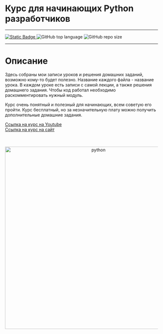 # Курс для начинающих Python разработчиков

____
<p align="left">
  <a href="https://github.com/svyatoslav-rozhdestvenskiy">
    <img alt="Static Badge" src="https://img.shields.io/badge/ITProger-%23000000?style=plastic&label=svyatoslav-rozhdestvenskiy&labelColor=%23008000">
  </a>
  <img alt="GitHub top language" src="https://img.shields.io/github/languages/top/svyatoslav-rozhdestvenskiy/ITProger_python?style=plastic&logoColor=008000&labelColor=008000&color=000000">
  <img alt="GitHub repo size" src="https://img.shields.io/github/repo-size/svyatoslav-rozhdestvenskiy/ITProger_python?style=plastic&labelColor=008000&color=000000">

</p>

____
# Описание

Здесь собраны мои записи уроков и решения домашних заданий, возможно кому-то будет полезно. Название каждого файла -
название урока. В каждом уроке есть записи с самой лекции, а также решения домашнего задания. Чтобы код работал
необходимо раскомментировать нужный модуль.

Курс очень понятный и полезный для начинающих, всем советую его пройти. Курс бесплатный, но за незначительную плату
можно получить дополнительные домашние задания.


<a href="https://www.youtube.com/watch?v=34Rp6KVGIEM&list=PLDyJYA6aTY1lPWXBPk0gw6gR8fEtPDGKa&ab_channel=%D0%A8%D0%BA%D0%BE%D0%BB%D0%B0itProger%2F%D0%9F%D1%80%D0%BE%D0%B3%D1%80%D0%B0%D0%BC%D0%BC%D0%B8%D1%80%D0%BE%D0%B2%D0%B0%D0%BD%D0%B8%D0%B5">
    Ссылка на курс на Youtube
</a>
<br>
<a href="https://itproger.com/course/python">
    Ссылка на курс на сайт
</a>

<br>
<br>
<br>
<p align="center">
 <img width="600" src="https://itproger.com/img/intensivs/python.svg" alt="python"/>
</p>